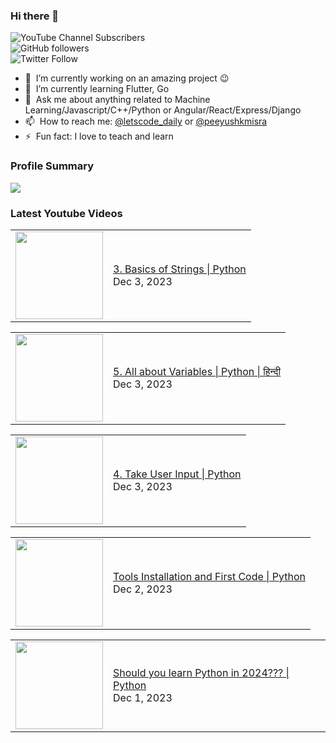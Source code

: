 ### Hi there 👋

![YouTube Channel Subscribers](https://img.shields.io/youtube/channel/subscribers/UCgmk1KXmrHXt_DO0kScyVmQ?style=social)  
![GitHub followers](https://img.shields.io/github/followers/misrapk?style=social)  
![Twitter Follow](https://img.shields.io/twitter/follow/peeyushkmisra?style=social)

- 🔭 &nbsp;I’m currently working on an amazing project :wink:
- 🌱 &nbsp;I’m currently learning Flutter, Go
- 💬 &nbsp;Ask me about anything related to Machine Learning/Javascript/C++/Python or Angular/React/Express/Django
- 📫 &nbsp;How to reach me: [@letscode_daily](https://www.instagram.com/letscode_daily/) or [@peeyushkmisra](https://www.instagram.com/peeyushkmisra/)
- ⚡ &nbsp;Fun fact: I love to teach and learn


### Profile Summary

![](https://github-profile-summary-cards.vercel.app/api/cards/profile-details?username=misrapk&theme=dracula)

### Latest Youtube Videos

<!-- YOUTUBE:START --><table><tr><td><a href="https://www.youtube.com/watch?v=SBFAPGvIpBM"><img width="140px" src="https://i.ytimg.com/vi/SBFAPGvIpBM/mqdefault.jpg"></a></td>
<td><a href="https://www.youtube.com/watch?v=SBFAPGvIpBM">3. Basics of Strings | Python</a><br/>Dec 3, 2023</td></tr></table>
<table><tr><td><a href="https://www.youtube.com/watch?v=Tfb3GG1vkwk"><img width="140px" src="https://i.ytimg.com/vi/Tfb3GG1vkwk/mqdefault.jpg"></a></td>
<td><a href="https://www.youtube.com/watch?v=Tfb3GG1vkwk">5. All about Variables | Python | हिन्दी</a><br/>Dec 3, 2023</td></tr></table>
<table><tr><td><a href="https://www.youtube.com/watch?v=T9ZeIXzUQsw"><img width="140px" src="https://i.ytimg.com/vi/T9ZeIXzUQsw/mqdefault.jpg"></a></td>
<td><a href="https://www.youtube.com/watch?v=T9ZeIXzUQsw">4. Take User Input | Python</a><br/>Dec 3, 2023</td></tr></table>
<table><tr><td><a href="https://www.youtube.com/watch?v=KVywiEy--lU"><img width="140px" src="https://i.ytimg.com/vi/KVywiEy--lU/mqdefault.jpg"></a></td>
<td><a href="https://www.youtube.com/watch?v=KVywiEy--lU">Tools Installation and First Code | Python</a><br/>Dec 2, 2023</td></tr></table>
<table><tr><td><a href="https://www.youtube.com/watch?v=-OVjPxSQC1s"><img width="140px" src="https://i.ytimg.com/vi/-OVjPxSQC1s/mqdefault.jpg"></a></td>
<td><a href="https://www.youtube.com/watch?v=-OVjPxSQC1s">Should you learn Python in 2024??? | Python</a><br/>Dec 1, 2023</td></tr></table>
<!-- YOUTUBE:END -->
